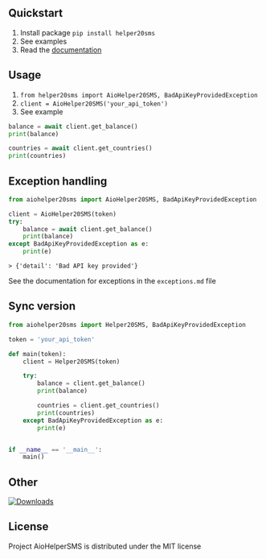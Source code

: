 
## Quickstart
1. Install package `pip install helper20sms`
2. See examples
3. Read the [documentation](https://api.helper20sms.ru/docs)

## Usage
1. `from helper20sms import AioHelper20SMS, BadApiKeyProvidedException`
2. `client = AioHelper20SMS('your_api_token')`
3. See example

``` python
balance = await client.get_balance()
print(balance)

countries = await client.get_countries()
print(countries)
```

## Exception handling

``` python
from aiohelper20sms import AioHelper20SMS, BadApiKeyProvidedException

client = AioHelper20SMS(token)
try:
	balance = await client.get_balance()
	print(balance)
except BadApiKeyProvidedException as e:
	print(e)
```
`> {'detail': 'Bad API key provided'}`

See the documentation for exceptions in the ```exceptions.md``` file

## Sync version

``` python
from aiohelper20sms import Helper20SMS, BadApiKeyProvidedException

token = 'your_api_token'

def main(token):
	client = Helper20SMS(token)

	try:
		balance = client.get_balance()
		print(balance)

		countries = client.get_countries()
		print(countries)
	except BadApiKeyProvidedException as e:
		print(e)


if __name__ == '__main__':
    main()
```

## Other

[![Downloads](https://static.pepy.tech/badge/helper20sms)](https://pepy.tech/project/helper20sms)

## License

Project AioHelperSMS is distributed under the MIT license
